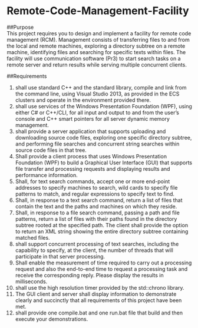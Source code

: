 # Remote-Code-Management-Facility
##Purpose  
This project requires you to design and implement a facility for remote code management (RCM). Management consists of transferring files to and from the local and remote machines, exploring a directory subtree on a remote machine, identifying files and searching for specific texts within files. The facility will use communication software (Pr3) to start search tasks on a remote server and return results while serving multiple concurrent clients.

##Requirements  
1. shall use standard C++ and the standard library, compile and link from the command line, using Visual Studio 2013, as provided in the ECS clusters and operate in the environment provided there.  
2. shall use services of the Windows Presentation Foundation (WPF), using either C# or C++/CLI, for all input and output to and from the user’s console and C++ smart pointers for all server dynamic memory management.  
3. shall provide a server application that supports uploading and downloading source code files, exploring one specific directory subtree, and performing file searches and concurrent string searches within source code files in that tree.  
4. Shall provide a client process that uses Windows Presentation Foundation (WPF) to build a Graphical User Interface (GUI) that supports file transfer and processing requests and displaying results and performance information.  
5. Shall, for text search commands, accept one or more end-point addresses to specify machines to search, wild cards to specify file patterns to match, and regular expressions to specify text to find.  
6. Shall, in response to a text search command, return a list of files that contain the text and the paths and machines on which they reside.  
7. Shall, in response to a file search command, passing a path and file patterns, return a list of files with their paths found in the directory subtree rooted at the specified path. The client shall provide the option to return an XML string showing the entire directory subtree containing matched files.  
8. shall support concurrent processing of text searches, including the capability to specify, at the client, the number of threads that will participate in that server processing.  
9. Shall enable the measurement of time required to carry out a processing request and also the end-to-end time to request a processing task and receive the corresponding reply. Please display the results in milliseconds.  
10. shall use the high resolution timer provided by the std::chrono library.  
11. The GUI client and server shall display information to demonstrate clearly and succinctly that all requirements of this project have been met.  
12. shall provide one compile.bat and one run.bat file that build and then execute your demonstrations.  

